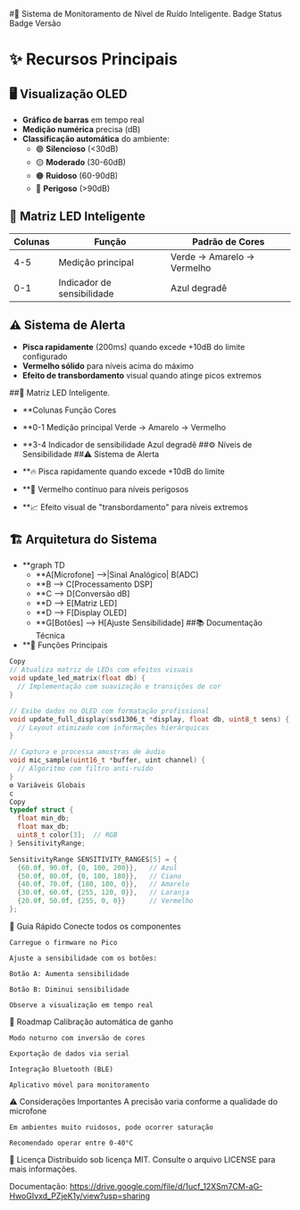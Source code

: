 #📢 Sistema de Monitoramento de Nível de Ruído Inteligente.
Badge Status
Badge Versão

# ✨ Recursos Principais

## 🖥️ Visualização OLED
- **Gráfico de barras** em tempo real
- **Medição numérica** precisa (dB) 
- **Classificação automática** do ambiente:
  - 🟢 **Silencioso** (<30dB)
  - 🟡 **Moderado** (30-60dB)
  - 🟠 **Ruidoso** (60-90dB) 
  - 🔴 **Perigoso** (>90dB)

## 🌈 Matriz LED Inteligente
| Colunas | Função                | Padrão de Cores           |
|---------|-----------------------|---------------------------|
| 4-5     | Medição principal     | Verde → Amarelo → Vermelho|
| 0-1     | Indicador de sensibilidade | Azul degradê         |

## ⚠️ Sistema de Alerta
- **Pisca rapidamente** (200ms) quando excede +10dB do limite configurado
- **Vermelho sólido** para níveis acima do máximo
- **Efeito de transbordamento** visual quando atinge picos extremos

##🌈 Matriz LED Inteligente.
- **Colunas	Função	Cores
- **0-1	Medição principal	Verde → Amarelo → Vermelho
- **3-4	Indicador de sensibilidade	Azul degradê
        ##⚙️ Níveis de Sensibilidade
##⚠️ Sistema de Alerta
- **🔥 Pisca rapidamente quando excede +10dB do limite

- **🔴 Vermelho contínuo para níveis perigosos

- **📈 Efeito visual de "transbordamento" para níveis extremos

## 🏗️ Arquitetura do Sistema

- **graph TD
    - **A[Microfone] -->|Sinal Analógico| B(ADC)
    - **B --> C[Processamento DSP]
    - **C --> D[Conversão dB]
    - **D --> E[Matriz LED]
    - **D --> F[Display OLED]
    - **G[Botões] --> H[Ajuste Sensibilidade]
##📚 Documentação Técnica
- **🔧 Funções Principais
```c
Copy
// Atualiza matriz de LEDs com efeitos visuais
void update_led_matrix(float db) {
  // Implementação com suavização e transições de cor
}

// Exibe dados no OLED com formatação profissional
void update_full_display(ssd1306_t *display, float db, uint8_t sens) {
  // Layout otimizado com informações hierárquicas
}

// Captura e processa amostras de áudio
void mic_sample(uint16_t *buffer, uint channel) {
  // Algoritmo com filtro anti-ruído
}
⚙️ Variáveis Globais
c
Copy
typedef struct {
  float min_db;
  float max_db;
  uint8_t color[3];  // RGB
} SensitivityRange;

SensitivityRange SENSITIVITY_RANGES[5] = {
  {60.0f, 90.0f, {0, 100, 200}},   // Azul
  {50.0f, 80.0f, {0, 180, 180}},   // Ciano
  {40.0f, 70.0f, {180, 180, 0}},   // Amarelo
  {30.0f, 60.0f, {255, 120, 0}},   // Laranja
  {20.0f, 50.0f, {255, 0, 0}}      // Vermelho
};
```

🚀 Guia Rápido
    Conecte todos os componentes
    
    Carregue o firmware no Pico
    
    Ajuste a sensibilidade com os botões:
    
    Botão A: Aumenta sensibilidade
    
    Botão B: Diminui sensibilidade
    
    Observe a visualização em tempo real

🔮 Roadmap
    Calibração automática de ganho
    
    Modo noturno com inversão de cores
    
    Exportação de dados via serial
    
    Integração Bluetooth (BLE)
    
    Aplicativo móvel para monitoramento

⚠️ Considerações Importantes
    A precisão varia conforme a qualidade do microfone
    
    Em ambientes muito ruidosos, pode ocorrer saturação
    
    Recomendado operar entre 0-40°C

📜 Licença
Distribuído sob licença MIT. Consulte o arquivo LICENSE para mais informações.

Documentação:
https://drive.google.com/file/d/1ucf_12XSm7CM-aG-HwoGIvxd_PZjeK1y/view?usp=sharing
